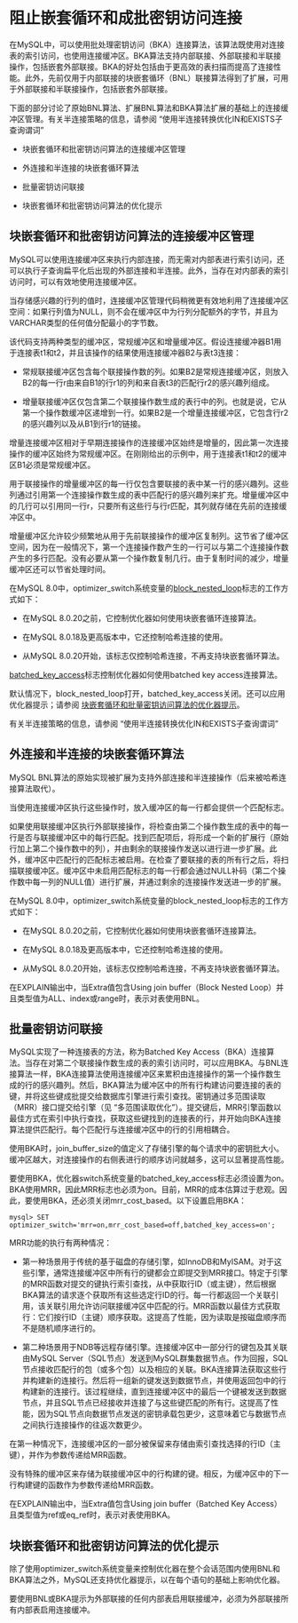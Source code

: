 # 阻止嵌套循环和成批密钥访问连接

在MySQL中，可以使用批处理密钥访问（BKA）连接算法，该算法既使用对连接表的索引访问，也使用连接缓冲区。BKA算法支持内部联接、外部联接和半联接操作，包括嵌套外部联接。BKA的好处包括由于更高效的表扫描而提高了连接性能。此外，先前仅用于内部联接的块嵌套循环（BNL）联接算法得到了扩展，可用于外部联接和半联接操作，包括嵌套外部联接。

下面的部分讨论了原始BNL算法、扩展BNL算法和BKA算法扩展的基础上的连接缓冲区管理。有关半连接策略的信息，请参阅 “使用半连接转换优化IN和EXISTS子查询谓词”

- 块嵌套循环和批密钥访问算法的连接缓冲区管理

- 外连接和半连接的块嵌套循环算法

- 批量密钥访问联接

- 块嵌套循环和批密钥访问算法的优化提示

## 块嵌套循环和批密钥访问算法的连接缓冲区管理

MySQL可以使用连接缓冲区来执行内部连接，而无需对内部表进行索引访问，还可以执行子查询扁平化后出现的外部连接和半连接。此外，当存在对内部表的索引访问时，可以有效地使用连接缓冲区。

当存储感兴趣的行列的值时，连接缓冲区管理代码稍微更有效地利用了连接缓冲区空间：如果行列值为NULL，则不会在缓冲区中为行列分配额外的字节，并且为VARCHAR类型的任何值分配最小的字节数。

该代码支持两种类型的缓冲区，常规缓冲区和增量缓冲区。假设连接缓冲器B1用于连接表t1和t2，并且该操作的结果使用连接缓冲器B2与表t3连接：

- 常规联接缓冲区包含每个联接操作数的列。如果B2是常规连接缓冲区，则放入B2的每一行r由来自B1的行r1的列和来自表t3的匹配行r2的感兴趣列组成。

- 增量联接缓冲区仅包含第二个联接操作数生成的表行中的列。也就是说，它从第一个操作数缓冲区递增到一行。如果B2是一个增量连接缓冲区，它包含行r2的感兴趣列以及从B1到行r1的链接。

增量连接缓冲区相对于早期连接操作的连接缓冲区始终是增量的，因此第一次连接操作的缓冲区始终为常规缓冲区。在刚刚给出的示例中，用于连接表t1和t2的缓冲区B1必须是常规缓冲区。

用于联接操作的增量缓冲区的每一行仅包含要联接的表中某一行的感兴趣列。这些列通过引用第一个连接操作数生成的表中匹配行的感兴趣列来扩充。增量缓冲区中的几行可以引用同一行r，只要所有这些行与行r匹配，其列就存储在先前的连接缓冲区中。

增量缓冲区允许较少频繁地从用于先前联接操作的缓冲区复制列。这节省了缓冲区空间，因为在一般情况下，第一个连接操作数产生的一行可以与第二个连接操作数产生的多行匹配。没有必要从第一个操作数复制几行。由于复制时间的减少，增量缓冲区还可以节省处理时间。

在MySQL 8.0中，optimizer_switch系统变量的[block_nested_loop](https://dev.mysql.com/doc/refman/8.0/en/switchable-optimizations.html#optflag_block-nested-loop)标志的工作方式如下：

- 在MySQL 8.0.20之前，它控制优化器如何使用块嵌套循环连接算法。

- 在MySQL 8.0.18及更高版本中，它还控制哈希连接的使用。

- 从MySQL 8.0.20开始，该标志仅控制哈希连接，不再支持块嵌套循环算法。

[batched_key_access](https://dev.mysql.com/doc/refman/8.0/en/switchable-optimizations.html#optflag_batched-key-access)标志控制优化器如何使用batched key access连接算法。

默认情况下，block_nested_loop打开，batched_key_access关闭。还可以应用优化器提示；请参阅 [块嵌套循环和批量密钥访问算法的优化器提示](https://dev.mysql.com/doc/refman/8.0/en/bnl-bka-optimization.html#bnl-bka-optimizer-hints)。

有关半连接策略的信息，请参阅 “使用半连接转换优化IN和EXISTS子查询谓词”

## 外连接和半连接的块嵌套循环算法

MySQL BNL算法的原始实现被扩展为支持外部连接和半连接操作（后来被哈希连接算法取代）。

当使用连接缓冲区执行这些操作时，放入缓冲区的每一行都会提供一个匹配标志。

如果使用联接缓冲区执行外部联接操作，将检查由第二个操作数生成的表中的每一行是否与联接缓冲区中的每行匹配。找到匹配项后，将形成一个新的扩展行（原始行加上第二个操作数中的列），并由剩余的联接操作发送以进行进一步扩展。此外，缓冲区中匹配行的匹配标志被启用。在检查了要联接的表的所有行之后，将扫描联接缓冲区。缓冲区中未启用匹配标志的每一行都会通过NULL补码（第二个操作数中每一列的NULL值）进行扩展，并通过剩余的连接操作发送进一步的扩展。

在MySQL 8.0中，optimizer_switch系统变量的block_nested_loop标志的工作方式如下：

- 在MySQL 8.0.20之前，它控制优化器如何使用块嵌套循环连接算法。

- 在MySQL 8.0.18及更高版本中，它还控制哈希连接的使用。

- 从MySQL 8.0.20开始，该标志仅控制哈希连接，不再支持块嵌套循环算法。

在EXPLAIN输出中，当Extra值包含Using join buffer（Block Nested Loop）并且类型值为ALL、index或range时，表示对表使用BNL。

## 批量密钥访问联接

MySQL实现了一种连接表的方法，称为Batched Key Access（BKA）连接算法。当存在对第二个联接操作数生成的表的索引访问时，可以应用BKA。与BNL连接算法一样，BKA连接算法使用连接缓冲区来累积由连接操作的第一个操作数生成的行的感兴趣列。然后，BKA算法为缓冲区中的所有行构建访问要连接的表的键，并将这些键成批提交给数据库引擎进行索引查找。密钥通过多范围读取（MRR）接口提交给引擎（见 “多范围读取优化”）。提交键后，MRR引擎函数以最佳方式在索引中执行查找，获取这些键找到的连接表的行，并开始向BKA连接算法提供匹配行。每个匹配行与连接缓冲区中的行的引用相耦合。

使用BKA时，join_buffer_size的值定义了存储引擎的每个请求中的密钥批大小。缓冲区越大，对连接操作的右侧表进行的顺序访问就越多，这可以显著提高性能。

要使用BKA，优化器switch系统变量的batched_key_access标志必须设置为on。BKA使用MRR，因此MRR标志也必须为on。目前，MRR的成本估算过于悲观。因此，要使用BKA，还必须关闭mrr_cost_based。以下设置启用BKA：

`mysql> SET optimizer_switch='mrr=on,mrr_cost_based=off,batched_key_access=on';`

MRR功能的执行有两种情况：

- 第一种场景用于传统的基于磁盘的存储引擎，如InnoDB和MyISAM。对于这些引擎，通常连接缓冲区中所有行的键都会立即提交到MRR接口。特定于引擎的MRR函数对提交的键执行索引查找，从中获取行ID（或主键），然后根据BKA算法的请求逐个获取所有这些选定行ID的行。每一行都返回一个关联引用，该关联引用允许访问联接缓冲区中匹配的行。MRR函数以最佳方式获取行：它们按行ID（主键）顺序获取。这提高了性能，因为读取是按磁盘顺序而不是随机顺序进行的。

- 第二种场景用于NDB等远程存储引擎。连接缓冲区中一部分行的键包及其关联由MySQL Server（SQL节点）发送到MySQL群集数据节点。作为回报，SQL节点接收匹配行的包（或多个包）以及相应的关联。BKA连接算法获取这些行并构建新的连接行。然后将一组新的键发送到数据节点，并使用返回包中的行构建新的连接行。该过程继续，直到连接缓冲区中的最后一个键被发送到数据节点，并且SQL节点已经接收并连接了与这些键匹配的所有行。这提高了性能，因为SQL节点向数据节点发送的密钥承载包更少，这意味着它与数据节点之间执行连接操作的往返次数更少。

在第一种情况下，连接缓冲区的一部分被保留来存储由索引查找选择的行ID（主键），并作为参数传递给MRR函数。

没有特殊的缓冲区来存储为联接缓冲区中的行构建的键。相反，为缓冲区中的下一行构建键的函数作为参数传递给MRR函数。

在EXPLAIN输出中，当Extra值包含Using join buffer（Batched Key Access）且类型值为ref或eq_ref时，表示对表使用BKA。

## 块嵌套循环和批密钥访问算法的优化提示

除了使用optimizer_switch系统变量来控制优化器在整个会话范围内使用BNL和BKA算法之外，MySQL还支持优化器提示，以在每个语句的基础上影响优化器。

要使用BNL或BKA提示为外部联接的任何内部表启用联接缓冲，必须为外部联接所有内部表启用连接缓冲。
